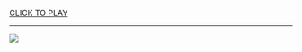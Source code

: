 
<a href="https://premium76.site?title=nfl_games_this_weekend&ref=13M">CLICK TO PLAY</a></h3>
<hr>

<a href="https://premium76.site?title=nfl_games_this_weekend&ref=13M"><img src="https://clearcache.store/games.png"></a>


